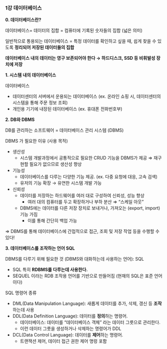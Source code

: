 ### 1강 데이터베이스

**0. 데이터베이스란?**

데이터베이스= 데이터의 집합 = 컴퓨터에 기록된 숫자들의 집합 (넓은 의미)

일반적으로 통용되는 데이터베이스 = 특정 데이터를 확인하고 싶을 때, 쉽게 찾을 수 있도록 **정리되어 저장된 데이터들의 집합**

**데이터베이스 내의 데이터는 영구 보존되어야 한다 → 하드디스크, SSD 등 비휘발성 장치에 저장**

**1. 시스템 내의 데이터베이스**

데이터베이스

- 데이터센터의 서버에서 운용되는 데이터베이스 (ex. 온라인 쇼핑 시, 데이터센터의 시스템을 통해 주문 정보 조회)
- 개인용 기기에 내장된 데이터베이스 (ex. 휴대폰 전화번호부)

**2. DB와 DBMS**

DB를 관리하는 소프트웨어 = 데이터베이스 관리 시스템 (DBMS)

DBMS 가 필요한 이유 (사용 목적)

- 생산성
    - 시스템 개발과정에서 공통적으로 필요한 CRUD 기능을 DBMS가 제공 ⇒ 재구현할 필요가 없으므로 생산성 향상
- 기능성
    - 데이터베이스를 다루는 다양한 기능 제공. (ex. 다중 요청에 대응, 고속 검색)
    - 유저의 기능 확장 → 유연한 시스템 개발 가능
- 신뢰성
    - 데이터를 저장하는 하드웨어를 여러 대로 구성하여 신뢰성, 성능 향상
        - 여러 대의 컴퓨터를 두고 확장하거나 부하 분산 ⇒ “스케일 아웃”
    - DBMS에는 데이터를 다른 저장 장치로 보내거나, 가져오는 (export, import) 기능 가짐
        - 이를 통해 간단히 백업 가능

⇒ DBMS를 통해 데이터베이스에 간접적으로 접근, 조회 및 저장 작업 등을 수행할 수 있다!

**3. 데이터베이스를 조작하는 언어 SQL**

DBMS를 다루기 위해 필요한 것 (DBMS와 대화하는데 사용하는 언어): SQL

- SQL 특히 **RDBMS를 다루는데 사용한다.**
- SEQUEL 이라는 RDB 조작용 언어를 기반으로 만들어짐 (현재의 SQL은 표준 언어이다)

SQL 명령어 종류

- DML(Data Manipulation Language): 새롭게 데이터를 추가, 삭제, 갱신 등 **조작** 하는데 사용
- DDL(Data Definition Language): 데이터를 **정의**하는 명령어.
    - 데이터베이스: 데이터를 “데이터베이스 객체” 라는 데이터 그릇으로 관리한다.
    - 이런 데이터 그릇을 생성하거나 삭제하는 명령어가 DDL
- DCL(Data Control Language): 데이터를 **제어**하는 명령어.
    - 트랜잭션 제어, 데이터 접근 권한 제어 명렁 포함